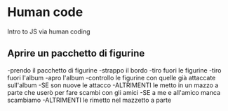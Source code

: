 # Human code

Intro to JS via human coding

## Aprire un pacchetto di figurine

-prendo il pacchetto di figurine
-strappo il bordo
-tiro fuori le figurine
-tiro fuori l'album
-apro l'album
-controllo le figurine con quelle già attaccate sull'album
    -SE son nuove le attacco
    -ALTRIMENTI le metto in un mazzo a parte che userò per fare scambi con gli amici
        -SE a me e all'amico manca scambiamo
        -ALTRIMENTI le rimetto nel mazzetto a parte

